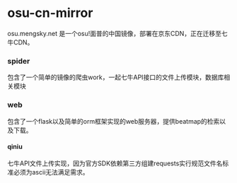 # osu-cn-mirror
osu.mengsky.net 是一个osu!面普的中国镜像，部署在京东CDN，正在迁移至七牛CDN。

### spider
包含了一个简单的镜像的爬虫work，一起七牛API接口的文件上传模块，数据库相关模块

### web
包含了一个flask以及简单的orm框架实现的web服务器，提供beatmap的检索以及下载。

#### qiniu
七牛API文件上传实现，因为官方SDK依赖第三方组建requests实行规范文件名标准必须为ascii无法满足需求。
